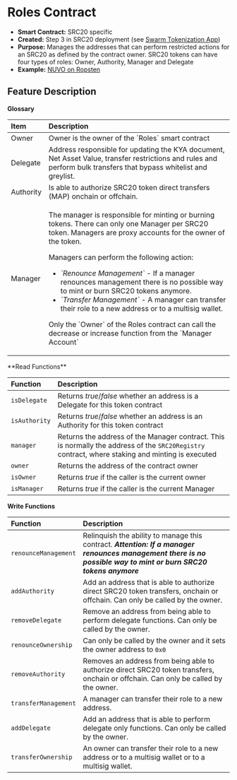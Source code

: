 # Roles Contract

* **Smart Contract:** SRC20 specific
* **Created:** Step 3 in SRC20 deployment \(see [Swarm Tokenization App](https://swarm.app/)\)
* **Purpose:** Manages the addresses that can perform restricted actions for an SRC20 as defined by the contract owner. SRC20 tokens can have four types of roles: Owner, Authority, Manager and Delegate
* **Example:**  [NUVO on Ropsten](https://ropsten.etherscan.io/address/0x32da71b47888a8c900761dff4fecd37c2e2da654#code)  

## Feature Description

**Glossary**

<table>
  <thead>
    <tr>
      <th style="text-align:left">Item</th>
      <th style="text-align:left">Description</th>
    </tr>
  </thead>
  <tbody>
    <tr>
      <td style="text-align:left">Owner</td>
      <td style="text-align:left">Owner is the owner of the `Roles` smart contract</td>
    </tr>
    <tr>
      <td style="text-align:left">Delegate</td>
      <td style="text-align:left">Address responsible for updating the KYA document, Net Asset Value, transfer
        restrictions and rules and perform bulk transfers that bypass whitelist
        and greylist.</td>
    </tr>
    <tr>
      <td style="text-align:left">Authority</td>
      <td style="text-align:left">Is able to authorize SRC20 token direct transfers (MAP) onchain or offchain.</td>
    </tr>
    <tr>
      <td style="text-align:left">Manager</td>
      <td style="text-align:left">
        <p>The manager is responsible for minting or burning tokens. There can only
          one Manager per SRC20 token. Managers are proxy accounts for the owner
          of the token.</p>
        <p></p>
        <p>Managers can perform the following action:</p>
        <ul>
          <li><em>`Renounce Management`</em> - If a manager renounces management there
            is no possible way to mint or burn SRC20 tokens anymore.</li>
          <li><em>`Transfer Management` </em>- A manager can transfer their role to
            a new address or to a multisig wallet.</li>
        </ul>
        <p>Only the `Owner` of the Roles contract can call the decrease or increase
          function from the `Manager Account`</p>
      </td>
    </tr>
  </tbody>
</table>
**Read Functions**

| Function | Description |
| :--- | :--- |
| `isDelegate` | Returns _true_/_false_ whether an address is a Delegate for this token contract |
| `isAuthority` | Returns _true_/_false_ whether an address is an Authority for this token contract |
| `manager` | Returns the address of the Manager contract. This is normally the address of the `SRC20Registry` contract, where staking and minting is executed |
| `owner` | Returns the address of the contract owner |
| `isOwner` | Returns _true_ if the caller is the current owner |
| `isManager` | Returns _true_ if the caller is the current Manager |

**Write Functions**

| Function | Description |
| :--- | :--- |
| `renounceManagement` | Relinquish the ability to manage this contract. _**Attention:**_ _**If a manager renounces management there is no possible way to mint or burn SRC20 tokens anymore**_ |
| `addAuthority` | Add an address that is able to authorize direct SRC20 token transfers, onchain or offchain. Can only be called by the owner. |
| `removeDelegate` | Remove an address from being able to perform delegate functions. Can only be called by the owner. |
| `renounceOwnership` | Can only be called by the owner and it sets the owner address to `0x0` |
| `removeAuthority` | Removes an address from being able to authorize direct SRC20 token transfers, onchain or offchain. Can only be called by the owner. |
| `transferManagement` | A manager can transfer their role to a new address. |
| `addDelegate` | Add an address that is able to perform delegate only functions. Can only be called by the owner. |
| `transferOwnership` | An owner can transfer their role to a new address or to a multisig wallet or to a multisig wallet. |

